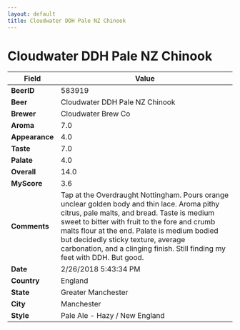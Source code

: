 ```yaml
---
layout: default
title: Cloudwater DDH Pale NZ Chinook
---
```


# Cloudwater DDH Pale NZ Chinook

| Field         | Value     |
|---------------|-----------|
| **BeerID** | 583919 |
| **Beer** | Cloudwater DDH Pale NZ Chinook |
| **Brewer** | Cloudwater Brew Co |
| **Aroma** | 7.0 |
| **Appearance** | 4.0 |
| **Taste** | 7.0 |
| **Palate** | 4.0 |
| **Overall** | 14.0 |
| **MyScore** | 3.6 |
| **Comments** | Tap at the Overdraught Nottingham. Pours orange unclear golden body and thin lace. Aroma pithy citrus, pale malts, and bread. Taste is medium sweet to bitter with fruit to the fore and crumb malts flour at the end. Palate is medium bodied but decidedly sticky texture, average carbonation, and a clinging finish. Still finding my feet with DDH. But good. |
| **Date** | 2/26/2018 5:43:34 PM |
| **Country** | England |
| **State** | Greater Manchester |
| **City** | Manchester |
| **Style** | Pale Ale - Hazy / New England |
